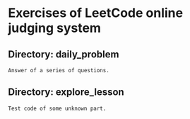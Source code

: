 # Exercises of LeetCode online judging system
## Directory: daily_problem
    Answer of a series of questions.
## Directory: explore_lesson
    Test code of some unknown part.